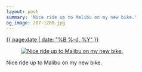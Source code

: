```yaml
---
layout: post
summary: 'Nice ride up to Malibu on my new bike.'
og_image: 287-1280.jpg
---
```


<p>
 <time>
  <a href="/287">
   {{ page.date | date: "%B %-d, %Y" }}
  </a>
 </time>
 <a href="/287">
  <figure data-taken="2/9/2014">
   <img alt="Nice ride up to Malibu on my new bike." sizes="(min-width: 700px) 50vw, calc(100vw - 2rem)" src="{{ site.assets_url }}/287-640.jpg" srcset="{{ site.assets_url }}/287-1280.jpg 1280w, {{ site.assets_url }}/287-960.jpg 960w, {{ site.assets_url }}/287-640.jpg 640w, {{ site.assets_url }}/287-320.jpg 320w"/>
  </figure>
 </a>
 <span>
  Nice ride up to Malibu on my new bike.
 </span>
</p>
